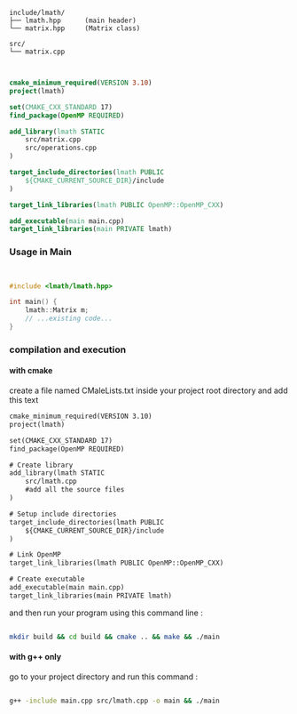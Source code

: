```
include/lmath/
├── lmath.hpp      (main header)
└── matrix.hpp     (Matrix class)

src/
└── matrix.cpp
```


```cmake


cmake_minimum_required(VERSION 3.10)
project(lmath)

set(CMAKE_CXX_STANDARD 17)
find_package(OpenMP REQUIRED)

add_library(lmath STATIC
    src/matrix.cpp
    src/operations.cpp
)

target_include_directories(lmath PUBLIC
    ${CMAKE_CURRENT_SOURCE_DIR}/include
)

target_link_libraries(lmath PUBLIC OpenMP::OpenMP_CXX)

add_executable(main main.cpp)
target_link_libraries(main PRIVATE lmath)
```

### Usage in Main
```cpp


#include <lmath/lmath.hpp>

int main() {
    lmath::Matrix m;
    // ...existing code...
}
```

### compilation and execution 
#### with cmake 

create a file named CMaleLists.txt inside your project root directory and add this text


```txt
cmake_minimum_required(VERSION 3.10)
project(lmath)

set(CMAKE_CXX_STANDARD 17)
find_package(OpenMP REQUIRED)

# Create library
add_library(lmath STATIC
    src/lmath.cpp
    #add all the source files
)

# Setup include directories
target_include_directories(lmath PUBLIC
    ${CMAKE_CURRENT_SOURCE_DIR}/include
)

# Link OpenMP
target_link_libraries(lmath PUBLIC OpenMP::OpenMP_CXX)

# Create executable
add_executable(main main.cpp)
target_link_libraries(main PRIVATE lmath)

```

and then run your program using this command line :
```bash

mkdir build && cd build && cmake .. && make && ./main
```

#### with g++ only

go to your project directory and run this command  : 

```bash

g++ -include main.cpp src/lmath.cpp -o main && ./main
```
